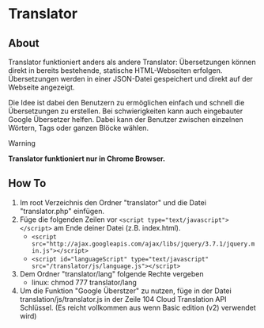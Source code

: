 # Translator

## About
Translator funktioniert anders als andere Translator: Übersetzungen können direkt in bereits bestehende, statische HTML-Webseiten erfolgen. 
Übersetzungen werden in einer JSON-Datei gespeichert und direkt auf der Webseite angezeigt.

Die Idee ist dabei den Benutzern zu ermöglichen einfach und schnell die Übersetzungen zu erstellen.
Bei schwierigkeiten kann auch eingebauter Google Übersetzer helfen. Dabei kann der Benutzer zwischen einzelnen Wörtern, Tags oder ganzen Blöcke wählen. 

> [!WARNING]
> **Translator funktioniert nur in Chrome Browser.**

## How To
1. Im root Verzeichnis den Ordner "translator" und die Datei "translator.php" einfügen.
2. Füge die folgenden Zeilen vor `<script type="text/javascript"> </script>` am Ende deiner Datei (z.B. index.html).
   - `<script src="http://ajax.googleapis.com/ajax/libs/jquery/3.7.1/jquery.min.js"></script>`
   - `<script id="languageScript" type="text/javascript" src="/translator/js/language.js"></script>`
3. Dem Ordner "translator/lang" folgende Rechte vergeben
   - linux: chmod 777 translator/lang
4. Um die Funktion "Google Überstzer" zu nutzen, füge in der Datei translation/js/translator.js in der Zeile 104 Cloud Translation API Schlüssel.
   (Es reicht vollkommen aus wenn Basic edition (v2) verwendet wird) 
